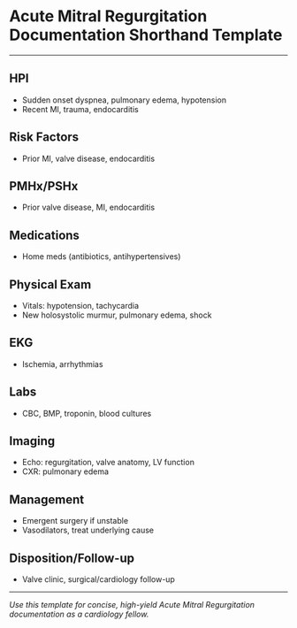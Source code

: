 # Acute Mitral Regurgitation Documentation Shorthand Template

---

## HPI
- Sudden onset dyspnea, pulmonary edema, hypotension
- Recent MI, trauma, endocarditis

## Risk Factors
- Prior MI, valve disease, endocarditis

## PMHx/PSHx
- Prior valve disease, MI, endocarditis

## Medications
- Home meds (antibiotics, antihypertensives)

## Physical Exam
- Vitals: hypotension, tachycardia
- New holosystolic murmur, pulmonary edema, shock

## EKG
- Ischemia, arrhythmias

## Labs
- CBC, BMP, troponin, blood cultures

## Imaging
- Echo: regurgitation, valve anatomy, LV function
- CXR: pulmonary edema

## Management
- Emergent surgery if unstable
- Vasodilators, treat underlying cause

## Disposition/Follow-up
- Valve clinic, surgical/cardiology follow-up

---
*Use this template for concise, high-yield Acute Mitral Regurgitation documentation as a cardiology fellow.*
